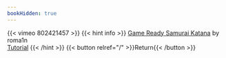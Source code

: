 ```yaml
---
bookHidden: true
---
```


{{< vimeo 802421457 >}}
{{< hint info >}}
[Game Ready Samurai Katana](https://skfb.ly/oDTzK) by roma1n  
[Tutorial](https://youtu.be/rRGq4C1KPOE)
{{< /hint >}}
{{< button relref="/" >}}Return{{< /button >}}
